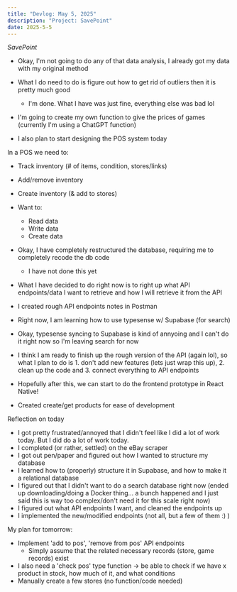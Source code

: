 ```yaml
---
title: "Devlog: May 5, 2025"
description: "Project: SavePoint"
date: 2025-5-5
---
```


*SavePoint*

- Okay, I'm not going to do any of that data analysis, I already got my data with my original method
- What I do need to do is figure out how to get rid of outliers then it is pretty much good
    - I'm done. What I have was just fine, everything else was bad lol

- I'm going to create my own function to give the prices of games (currently I'm using a ChatGPT function)
- I also plan to start designing the POS system today

In a POS we need to:
- Track inventory (# of items, condition, stores/links)
- Add/remove inventory
- Create inventory (& add to stores)

- Want to:
    - Read data
    - Write data
    - Create data

- Okay, I have completely restructured the database, requiring me to completely recode the db code
    - I have not done this yet
- What I have decided to do right now is to right up what API endpoints/data I want to retrieve and how I will retrieve it from the API
- I created rough API endpoints notes in Postman
- Right now, I am learning how to use typesense w/ Supabase (for search)

- Okay, typesense syncing to Supabase is kind of annyoing and I can't do it right now so I'm leaving search for now

- I think I am ready to finish up the rough version of the API (again lol), so what I plan to do is 1. don't add new features (lets just wrap this up), 2. clean up the code and 3. connect everything to API endpoints
- Hopefully after this, we can start to do the frontend prototype in React Native!

- Created create/get products for ease of development

Reflection on today
- I got pretty frustrated/annoyed that I didn't feel like I did a lot of work today. But I did do a lot of work today.
- I completed (or rather, settled) on the eBay scraper
- I got out pen/paper and figured out how I wanted to structure my database
- I learned how to (properly) structure it in Supabase, and how to make it a relational database
- I figured out that I didn't want to do a search database right now (ended up downloading/doing a Docker thing… a bunch happened and I just said this is way too complex/don't need it for this scale right now)
- I figured out what API endpoints I want, and cleaned the endpoints up
- I implemented the new/modified endpoints (not all, but a few of them :) )

My plan for tomorrow:
- Implement 'add to pos', 'remove from pos' API endpoints
    - Simply assume that the related necessary records (store, game records) exist
- I also need a 'check pos' type function -> be able to check if we have x product in stock, how much of it, and what conditions
- Manually create a few stores (no function/code needed)
